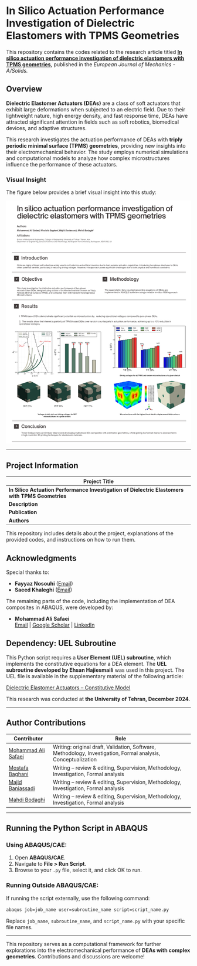 # In Silico Actuation Performance Investigation of Dielectric Elastomers with TPMS Geometries

This repository contains the codes related to the research article titled **[In silico actuation performance investigation of dielectric elastomers with TPMS geometries](https://doi.org/10.1016/j.euromechsol.2024.105540)**, published in the *European Journal of Mechanics - A/Solids.*

## Overview

**Dielectric Elastomer Actuators (DEAs)** are a class of soft actuators that exhibit large deformations when subjected to an electric field. Due to their lightweight nature, high energy density, and fast response time, DEAs have attracted significant attention in fields such as soft robotics, biomedical devices, and adaptive structures.

This research investigates the actuation performance of DEAs with **triply periodic minimal surface (TPMS) geometries**, providing new insights into their electromechanical behavior. The study employs numerical simulations and computational models to analyze how complex microstructures influence the performance of these actuators.

### Visual Insight
The figure below provides a brief visual insight into this study:

![Insight Image](Intro.png)

---
## Project Information

| **Project Title** |
|---|
| **In Silico Actuation Performance Investigation of Dielectric Elastomers with TPMS Geometries** |
| **Description** | This project explores the actuation performance of DEAs with complex geometries using computational modeling. |
| **Publication** | [Published Paper](https://doi.org/10.1016/j.euromechsol.2024.105540) |
| **Authors** | Mohammad Ali Safaei, [Mostafa Baghani](https://scholar.google.com/citations?user=hbptgRoAAAAJ&hl=en), [Majid Baniassadi](https://scholar.google.com/citations?user=sVnPip4AAAAJ&hl=en), [Mahdi Bodaghi](https://scholar.google.com/citations?user=Kgjbp-IAAAAJ&hl=en) |

This repository includes details about the project, explanations of the provided codes, and instructions on how to run them.

## Acknowledgments
Special thanks to:
- **Fayyaz Nosouhi** ([Email](mailto:dehnavifn@gmail.com))
- **Saeed Khaleghi** ([Email](mailto:saeedkhaleghi123@gmail.com))

The remaining parts of the code, including the implementation of DEA composites in ABAQUS, were developed by:

- **Mohammad Ali Safaei**  
  [Email](mailto:mohammadsf1998@gmail.com) | [Google Scholar](https://scholar.google.com/citations?user=jD_-4JcAAAAJ&hl=fa) | [LinkedIn](https://www.linkedin.com/in/mohsafaei)

## Dependency: UEL Subroutine

This Python script requires a **User Element (UEL) subroutine**, which implements the constitutive equations for a DEA element. The **UEL subroutine developed by Ehsan Hajiesmaili** was used in this project. The UEL file is available in the supplementary material of the following article:

[Dielectric Elastomer Actuators – Constitutive Model](https://pubs.aip.org/aip/jap/article/129/15/151102/1025587/Dielectric-elastomer-actuators)

This research was conducted at **the University of Tehran, December 2024**.

---

## Author Contributions

| Contributor | Role |
|---|---|
| [Mohammad Ali Safaei](https://mohsafaei.github.io/) | Writing: original draft, Validation, Software, Methodology, Investigation, Formal analysis, Conceptualization |
| [Mostafa Baghani](https://scholar.google.com/citations?user=hbptgRoAAAAJ&hl=en) | Writing – review & editing, Supervision, Methodology, Investigation, Formal analysis |
| [Majid Baniassadi](https://scholar.google.com/citations?user=sVnPip4AAAAJ&hl=en) | Writing – review & editing, Supervision, Methodology, Investigation, Formal analysis |
| [Mahdi Bodaghi](https://scholar.google.com/citations?user=Kgjbp-IAAAAJ&hl=en) | Writing – review & editing, Supervision, Methodology, Investigation, Formal analysis |

---

## Running the Python Script in ABAQUS

### **Using ABAQUS/CAE:**
1. Open **ABAQUS/CAE**.
2. Navigate to **File > Run Script**.
3. Browse to your `.py` file, select it, and click OK to run.

### **Running Outside ABAQUS/CAE:**
If running the script externally, use the following command:
```sh
abaqus job=job_name user=subroutine_name script=script_name.py
```
Replace `job_name`, `subroutine_name`, and `script_name.py` with your specific file names.

---

This repository serves as a computational framework for further explorations into the electromechanical performance of **DEAs with complex geometries**. Contributions and discussions are welcome!

